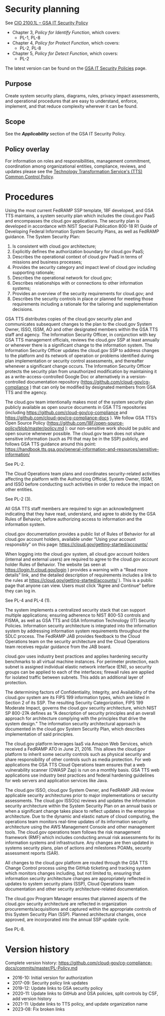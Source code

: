 # Security planning

See [CIO 2100.1L – GSA IT Security Policy](https://www.gsa.gov/cdnstatic/CIO_2100_1L_CHGE_1_CC040905_signed_PDF_version_7-15-2019.pdf) 

* Chapter 3, _Policy for Identify Function_, which covers:
  * PL-1, PL-8
* Chapter 4, _Policy for Protect Function_, which covers:
  * PL-2, PL-8
* Chapter 5, _Policy for Detect Function_, which covers:
  * PL-2

The latest version can be found on the [GSA IT Security Policies](https://www.gsa.gov/about-us/organization/office-of-the-chief-information-officer/chief-information-security-officer-ciso/it-security-policies) page.

## Purpose

Create system security plans, diagrams, rules, privacy impact assessments, and operational procedures that are easy to understand, enforce, implement, and that reduce complexity wherever it can be found.

## Scope

See the **_Applicability_** section of the GSA IT Security Policy.

## Policy overlay

For information on roles and responsibilities, management commitment, coordination among organizational entities, compliance, reviews, and updates please see the [Technology Transformation Service's (TTS) Common Control Policy](https://github.com/cloud-gov/cg-compliance-docs/blob/master/TTS-Common-Control-Policy.md).

<!-- x
changequote(`{{', `}}') 
include({{bq_tts.md}})
x -->

# Procedures

Using the most current FedRAMP SSP template, 18F developed, and GSA TTS maintains, a system security plan which includes the cloud.gov PaaS and encompasses the cloud.gov applications. The security plan is developed in accordance with NIST Special Publication 800-18 R1 Guide of Developing Federal Information System Security Plans, as well as FedRAMP guidance. The System Security Plan:

1.	Is consistent with cloud.gov architecture;
2.	Explicitly defines the authorization boundary for cloud.gov PaaS;
3.	Describes the operational context of cloud.gov PaaS in terms of missions and business processes;
4.	Provides the security category and impact level of cloud.gov including supporting rationale;
5.	Describes the operational network for cloud.gov;
6.	Describes relationships with or connections to other information systems;
7.	Provides an overview of the security requirements for cloud.gov; and
8.	Describes the security controls in place or planned for meeting those requirements including a rationale for the tailoring and supplementation decisions.

GSA TTS distributes copies of the cloud.gov security plan and communicates subsequent changes to the plan to the cloud.gov System Owner, ISSO, ISSM, AO and other designated members within the GSA TTS staff and agency.
The Information Security Officer, in conjunction with key GSA TTS management officials, reviews the cloud.gov SSP at least annually or whenever there is a significant change to the information system.
The Information Security Officer updates the cloud.gov SSP to address changes to the platform and its network of operation or problems identified during plan implementation or security control assessments, and thereafter whenever a significant change occurs.
The Information Security Officer protects the security plan from unauthorized modification by maintaining it as a write-access-controlled Google Doc or alternatively in a version-controlled documentation repository (https://github.com/cloud-gov/cg-compliance ) that can only be modified by designated members from GSA TTS and the agency.

The cloud.gov team intentionally makes most of the system security plan publicly available as open source documents in GSA TTS repositories (including https://github.com/cloud-gov/cg-compliance and https://github.com/cloud-gov/cg-compliance-docs ). We follow GSA TTS’s Open Source Policy (https://github.com/18F/open-source-policy/blob/master/policy.md ): our non-sensitive work should be public and open source whenever possible. The cloud.gov team does not share sensitive information (such as PII that may be in the SSP) publicly, and follows GSA TTS guidance around this point: https://handbook.tts.gsa.gov/general-information-and-resources/sensitive-information/

See PL-2.

The Cloud Operations team plans and coordinates security-related activities affecting the platform with the Authorizing Official, System Owner, ISSM, and ISSO before conducting such activities in order to reduce the impact on other entities.

See PL-2 (3).

All GSA TTS staff members are required to sign an acknowledgment indicating that they have read, understand, and agree to abide by the GSA Rules of Behavior, before authorizing access to information and the information system.

cloud.gov documentation provides a public list of Rules of Behavior for all cloud.gov account holders, available under “Using your account responsibly” on this page: https://cloud.gov/getting-started/accounts/

When logging into the cloud.gov system, all cloud.gov account holders (internal and external users) are required to agree to the cloud.gov account holder Rules of Behavior. The website (as seen at https://login.fr.cloud.gov/login ) provides a warning with a “Read more details” link, and the detailed description of requirements includes a link to the rules at https://cloud.gov/getting-started/accounts/ ). This is a public page that anyone can view. Users must click “Agree and Continue” before they can log in.

See PL-4 and PL-4 (1).

The system implements a centralized security stack that can support multiple applications; ensuring adherence to NIST 800-53 controls and FISMA, as well as GSA TTS and GSA Information Technology (IT) Security Policies. Information security architecture is integrated into the information system by addressing information system requirements throughout the SDLC process. The FedRAMP JAB provides feedback to the Cloud Operations team on the security architecture and the Cloud Operations team receives regular guidance from the JAB board.

cloud.gov uses industry best practices and applies hardening security benchmarks to all virtual machine instances.  For perimeter protection, each subnet is assigned individual elastic network interface (ENI), so security groups can be applied to each of the interfaces; firewall rules are applied for isolated traffic between subnets.  This adds an additional layer of protection.

The determining factors of Confidentiality, Integrity, and Availability of the cloud.gov system are its FIPS 199 information types, which are listed in Section 2 of its SSP. The resulting Security Categorization, FIPS 199 Moderate Impact, governs the cloud.gov security architecture, which NIST SP 800-27A defines as “A description of security principles and an overall approach for architecture complying with the principles that drive the system design.” The information security architectural approach is documented in the cloud.gov System Security Plan, which describes implementation of said principles.

The cloud.gov platform leverages IaaS via Amazon Web Services, which received a FedRAMP ATO in June 21, 2016.  This allows the cloud.gov platform to inherit some security controls such as physical security and share responsibility of other controls such as media protection. For web applications the GSA TTS Cloud Operations team ensures that a web vulnerability scanner (OWASP Zap) is run on a monthly basis. GSA TTS web applications use industry best practices and federal hardening guidelines for web servers and application services like Java.

The cloud.gov ISSO, cloud.gov System Owner, and FedRAMP JAB review applicable security architectures prior to major implementations or security assessments. The cloud.gov ISSO(s) reviews and updates the information security architecture within the System Security Plan on an annual basis or when a significant change takes place to reflect updates in the enterprise architecture. Due to the dynamic and elastic nature of cloud computing, the operations team monitors real-time updates of its information security architecture using the AWS Management Console and other management tools.
The cloud.gov operations team follows the risk management framework (RMF) which includes conducting annual risk assessments for its information systems and infrastructure. Any changes are then updated in systems security plans, plan of actions and milestones POAMs, security assessment reports (SAR).

All changes to the cloud.gov platform are routed through the GSA TTS Change Control process using the GitHub ticketing and tracking system which monitors changes including, but not limited to, ensuring that information security architecture changes are appropriately reflected in updates to system security plans (SSP), Cloud Operations team documentation and other security architecture-related documentation.


The cloud.gov Program Manager ensures that planned aspects of the cloud.gov security architecture are reflected in organization procurements/acquisitions and captured within the appropriate controls of this System Security Plan (SSP). Planned architectural changes, once approved, are incorporated into the annual SSP update cycle.


See PL-8.


# Version history

Complete version history: https://github.com/cloud-gov/cg-compliance-docs/commits/master/PL-Policy.md

* 2016-10: Initial version for authorization
* 2017-09: Security policy link updates
* 2019-12: Update links to GSA security policy
* 2020-11: Update links to GitHub and GSA policies, split controls by CSF, add version history
* 2021-11: Update links to TTS policy, and update organization name
* 2023-08: Fix broken links
